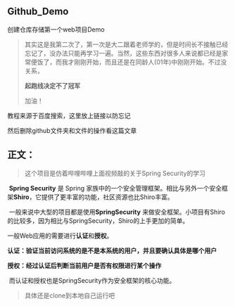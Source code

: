 ## Github_Demo

创建仓库存储第一个web项目Demo

> 其实这是我第二次了，第一次是大二跟着老师学的，但是时间长不接触已经忘记了，没办法只能再学习一遍。当然，这些东西对很多人来说都已经是家常便饭了，而我才刚刚开始，而且还是在同龄人(01年)中刚刚开始。不过没关系，
>
> **起跑线决定不了冠军**
>
> 加油！

教程来源于百度搜索，这里放上链接以防忘记

[https://cloud.tencent.com/developer/article/2181761]: https://cloud.tencent.com/developer/article/2181761	"idea上传项目"
[https://blog.csdn.net/dudadudadd/article/details/126763653]: https://blog.csdn.net/dudadudadd/article/details/126763653
[https://blog.csdn.net/qq_44102678/article/details/121925200]: https://blog.csdn.net/qq_44102678/article/details/121925200

然后删除github文件夹和文件的操作看这篇文章

[https://blog.csdn.net/Seciss/article/details/120957382]: https://blog.csdn.net/Seciss/article/details/120957382

## 正文：

> 这个项目是仿着哔哩哔哩上面视频敲的关于Spring Security的学习

​	**Spring Security** 是 Spring 家族中的一个安全管理框架。相比与另外一个安全框架**Shiro**，它提供了更丰富的功能，社区资源也比Shiro丰富。

​	一般来说中大型的项目都是使用**SpringSecurity** 来做安全框架。小项目有Shiro的比较多，因为相比与SpringSecurity，Shiro的上手更加的简单。

​	 一般Web应用的需要进行**认证**和**授权**。

​		**认证：验证当前访问系统的是不是本系统的用户，并且要确认具体是哪个用户**

​		**授权：经过认证后判断当前用户是否有权限进行某个操作**

​	而认证和授权也是SpringSecurity作为安全框架的核心功能。

> 具体还是clone到本地自己运行吧
